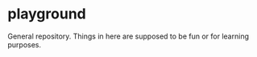 playground
==========

General repository. Things in here are supposed to be fun or for learning purposes.
